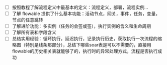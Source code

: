
- [ ] 按照教程了解流程定义中最基本的定义：流程定义，部署，流程实例...
- [ ] 了解 flowable 提供了什么基本功能：活动节点，网关，事件，任务，变量，节点的任意跳转
- [ ] 了解进阶功能：多实例（任务的会签或签），执行实例的含义和生命周期
- [ ] 了解所有表和字段含义
- [ ] 总结实用经验：循环执行，延迟执行，记录执行历史，获取执行一次流程的缩略图（特别是线条那部分），总结下哪些soar表是可以不需要的，直接用flowable的历史相关表就能够了的，执行时的异常处理方式，流程是否执行成功